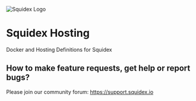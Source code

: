 ![Squidex Logo](https://raw.githubusercontent.com/Squidex/squidex/master/media/logo-wide.png "Squidex")

# Squidex Hosting

Docker and Hosting Definitions for Squidex

## How to make feature requests, get help or report bugs? 

Please join our community forum: https://support.squidex.io
